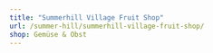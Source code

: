 ```yaml
---
title: "Summerhill Village Fruit Shop"
url: /summer-hill/summerhill-village-fruit-shop/
shop: Gemüse & Obst
---
```

